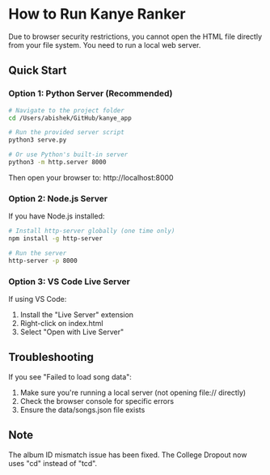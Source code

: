 # How to Run Kanye Ranker

Due to browser security restrictions, you cannot open the HTML file directly from your file system. You need to run a local web server.

## Quick Start

### Option 1: Python Server (Recommended)
```bash
# Navigate to the project folder
cd /Users/abishek/GitHub/kanye_app

# Run the provided server script
python3 serve.py

# Or use Python's built-in server
python3 -m http.server 8000
```

Then open your browser to: http://localhost:8000

### Option 2: Node.js Server
If you have Node.js installed:
```bash
# Install http-server globally (one time only)
npm install -g http-server

# Run the server
http-server -p 8000
```

### Option 3: VS Code Live Server
If using VS Code:
1. Install the "Live Server" extension
2. Right-click on index.html
3. Select "Open with Live Server"

## Troubleshooting

If you see "Failed to load song data":
1. Make sure you're running a local server (not opening file:// directly)
2. Check the browser console for specific errors
3. Ensure the data/songs.json file exists

## Note
The album ID mismatch issue has been fixed. The College Dropout now uses "cd" instead of "tcd".